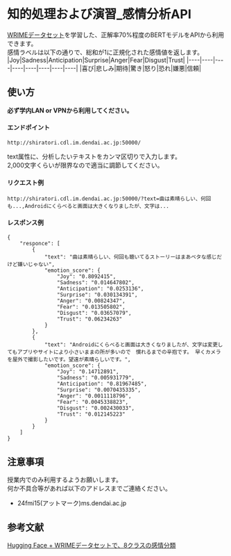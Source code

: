 # 知的処理および演習_感情分析API

[WRIMEデータセット](https://github.com/ids-cv/wrime)を学習した、正解率70%程度のBERTモデルをAPIから利用できます。  
感情ラベルは以下の通りで、総和が1に正規化された感情値を返します。
|Joy|Sadness|Anticipation|Surprise|Anger|Fear|Disgust|Trust|
|----|----|----|----|----|----|----|----|
|喜び|悲しみ|期待|驚き|怒り|恐れ|嫌悪|信頼|

## 使い方
**必ず学内LAN or VPNから利用してください。**   

#### エンドポイント
```
http://shiratori.cdl.im.dendai.ac.jp:50000/
```

text属性に、分析したいテキストをカンマ区切りで入力します。  
2,000文字くらいが限界なので適当に調節してください。 
  
#### リクエスト例
```
http://shiratori.cdl.im.dendai.ac.jp:50000/?text=曲は素晴らしい、何回も...,Androidにくらべると画面は大きくなりましたが、文字は...
```


#### レスポンス例
```
{
    "responce": [
        {
            "text": "曲は素晴らしい、何回も聴いてるストーリーはまあベタな感じだけど嫌いじゃない",
            "emotion_score": {
                "Joy": "0.8092415",
                "Sadness": "0.014647802",
                "Anticipation": "0.0253136",
                "Surprise": "0.030134391",
                "Anger": "0.00824347",
                "Fear": "0.013505802",
                "Disgust": "0.03657079",
                "Trust": "0.06234263"
            }
        },
        {
            "text": "Androidにくらべると画面は大きくなりましたが、文字は変更してもアプリやサイトにより小さいままの所が多いので　慣れるまでの辛抱です。 早くカメラを屋外で撮影したいです。望遠が素晴らしいです。",
            "emotion_score": {
                "Joy": "0.14712891",
                "Sadness": "0.005931779",
                "Anticipation": "0.81967485",
                "Surprise": "0.0070435335",
                "Anger": "0.0011118796",
                "Fear": "0.0045338823",
                "Disgust": "0.002430033",
                "Trust": "0.012145223"
            }
        }
    ]
}
```

## 注意事項
授業内でのみ利用するようお願いします。  
何か不具合等があれば以下のアドレスまでご連絡ください。  
- 24fmi15(アットマーク)ms.dendai.ac.jp

## 参考文献
[Hugging Face + WRIMEデータセットで、8クラスの感情分類](https://qiita.com/izaki_shin/items/2b4573ee7fbea5ec8ed6)
